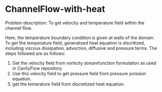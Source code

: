 # ChannelFlow-with-heat
Problem description: To get velocity and temperature field within the channel flow. 

Here, the temperature boundary condition is given at walls of the domain. To get the temperature field, generalized heat equation is discritized, including viscous dissipation, advection, diffusive and pressure terms. The steps followed are as follows:
  1) Get the velocity field from vorticity streamfunction formulation as used in CavityFlow repository.
  2) Use this velocity field to get pressure field from pressure poission equation.
  3) get the temerature field from discretized heat equation.
